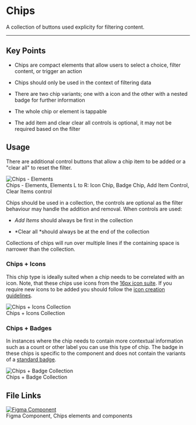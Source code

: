 
# Chips

A collection of buttons used explicity for filtering content.

---

## Key Points

- Chips are compact elements that allow users to select a choice, filter content, or trigger an action

- Chips should only be used in the context of filtering data 

- There are two chip variants; one with a icon and the other with a nested badge for further information

- The whole chip or element is tappable

- The add item and clear clear all controls is optional, it may not be required based on the filter

## Usage

There are additional control buttons that allow a chip item to be added or a "clear all" to reset the filter.

  
![Chips - Elements](https://studio-assets.supernova.io/design-systems/16150/cb589a0e-5092-4668-9437-8f6b426aa195.png?Expires=1980201600&Policy=eyJTdGF0ZW1lbnQiOlt7IlJlc291cmNlIjoiaHR0cHM6Ly9zdHVkaW8tYXNzZXRzLnN1cGVybm92YS5pby9kZXNpZ24tc3lzdGVtcy8xNjE1MC9jYjU4OWEwZS01MDkyLTQ2NjgtOTQzNy04ZjZiNDI2YWExOTUucG5nIiwiQ29uZGl0aW9uIjp7IkRhdGVMZXNzVGhhbiI6eyJBV1M6RXBvY2hUaW1lIjoxOTgwMjAxNjAwfX19XX0_&Signature=jYVe6wMFW4X5eIz-IRp1L7lcEmnOJPBmSaH6c6eHVAOGEMBch2M0cAwKOGDThp-WX8OLrGbCHogv5J1RE9dfJLFrCtM4x4PMM7hyYXEf0L0SF-NBCJqL5CBSe3DuGDwAOnW8jMujbhpUy4sZ1AWnFCVStFnoxrnr6IkV4H-ttubg04ouVXEHRiebUv6AAQxzpsiEl95a9Zec33eElYOIlkOcm6qzs2-v1vIx0-Epty2TvOZQjAYiDuszlIZjVmmd2q-WumjJlQqs~tClRfXMf6LtcAfRDgorWoncml9QVwIiYlmZMmr~YSEL~5fVmKU6p4eQ6r7hMG8Qg-dfVfKopg__&Key-Pair-Id=APKAJGK34LCCAUR7N6LA)  
Chips - Elements, Elements L to R: Icon Chip, Badge Chip, Add Item Control, Clear Items control  
  


Chips should be used in a collection, the controls are optional as the filter behaviour may handle the addition and removal. When controls are used:

- *Add Items* should always be first in the collection

- *Clear all *should always be at the end of the collection

Collections of chips will run over multiple lines if the containing space is narrower than the collection. 

### Chips + Icons

This chip type is ideally suited when a chip needs to be correlated with an icon. Note, that these chips use icons from the [16px icon suite](). If you require new icons to be added you should follow the [icon creation guidelines]().

  
![Chips + Icons Collection](https://studio-assets.supernova.io/design-systems/16150/844678e4-ae07-4f96-9fb8-bad6270cfa7c.png?Expires=1980201600&Policy=eyJTdGF0ZW1lbnQiOlt7IlJlc291cmNlIjoiaHR0cHM6Ly9zdHVkaW8tYXNzZXRzLnN1cGVybm92YS5pby9kZXNpZ24tc3lzdGVtcy8xNjE1MC84NDQ2NzhlNC1hZTA3LTRmOTYtOWZiOC1iYWQ2MjcwY2ZhN2MucG5nIiwiQ29uZGl0aW9uIjp7IkRhdGVMZXNzVGhhbiI6eyJBV1M6RXBvY2hUaW1lIjoxOTgwMjAxNjAwfX19XX0_&Signature=b7A2Gl6peDBcf70PG0kg7U4DZ-ycFPn-kPpnl52zUWVBqwq1pyBAMABSwPv5UHVbUskR6XRSN~gDuYqS1icEsvOHNmtmo1xgsQEJ9jjUkyQvLO~QoKOKz1-siB4KA-T9jU0Cnyl9F3eGcV1m5zafcoaIddiEZaE3jqztl6HcV34ACZhmbJmdlhycOONmwoStTSmKDv4TgZCdDlL7xoVac3gk-pqkNOppVqvKxTNvfTqYBUaBXrhNjrKMLaex7a0MFYjAbv5NG~MTyLNeboZLjXnUDEroCN04yT28vUU3rUeiBCXkdettFnXH1evxFXe7LzigzSrwTTPiPRiiBxIk1Q__&Key-Pair-Id=APKAJGK34LCCAUR7N6LA)  
Chips + Icons Collection  


### Chips + Badges

In instances where the chip needs to contain more contextual information such as a count or other label you can use this type of chip. The badge in these chips is specific to the component and does not contain the variants of a [standard badge]().

  
![Chips + Badge Collection](https://studio-assets.supernova.io/design-systems/16150/63e26b46-6ff2-4ada-98f6-2a86191af7e2.png?Expires=1980201600&Policy=eyJTdGF0ZW1lbnQiOlt7IlJlc291cmNlIjoiaHR0cHM6Ly9zdHVkaW8tYXNzZXRzLnN1cGVybm92YS5pby9kZXNpZ24tc3lzdGVtcy8xNjE1MC82M2UyNmI0Ni02ZmYyLTRhZGEtOThmNi0yYTg2MTkxYWY3ZTIucG5nIiwiQ29uZGl0aW9uIjp7IkRhdGVMZXNzVGhhbiI6eyJBV1M6RXBvY2hUaW1lIjoxOTgwMjAxNjAwfX19XX0_&Signature=kM7m-ptuqYn6OuyxWd3kMWKmrPUe6sqPJC2nRpcmlap8ykfEE-dlnN1GnJGE5AUp2ThzhkfW4WJnuHd-ECweAa~2Ty9a84DBMp1xmTQ0Gzsd4qDptCO7xiatOqZ-dVTstxise2mDbnASUcXDfms6P4A2VJHq~FXnvVvtVtjwDJca1ywD3W9ngJuQN1Tt7ZGAzRiUfJ9c2kvpS1TIH4YzYqcZeeSDJ94hNLJYnCRP98ysQid0XZ08Rk8LSw0yZqbjnbEGklJLnuFJlHeHCvvTeDniV6RJA3b5Y9GCkeBQaei4pXmtw9Zf-YLmnwTNvzxduq-9gPxm0UEiXW0BZ50KzA__&Key-Pair-Id=APKAJGK34LCCAUR7N6LA)  
Chips + Badge Collection  


## File Links

  
[![Figma Component](https://studio-assets.supernova.io/design-systems/16150/09f09b2e-b3be-493e-b465-a08a7f8fab65.png?Expires=1980201600&Policy=eyJTdGF0ZW1lbnQiOlt7IlJlc291cmNlIjoiaHR0cHM6Ly9zdHVkaW8tYXNzZXRzLnN1cGVybm92YS5pby9kZXNpZ24tc3lzdGVtcy8xNjE1MC8wOWYwOWIyZS1iM2JlLTQ5M2UtYjQ2NS1hMDhhN2Y4ZmFiNjUucG5nIiwiQ29uZGl0aW9uIjp7IkRhdGVMZXNzVGhhbiI6eyJBV1M6RXBvY2hUaW1lIjoxOTgwMjAxNjAwfX19XX0_&Signature=feo~qVxRWPfphrzUpARkueuFwZP2vsV9PMN~3UDhDNnQU9dvEN~AfN5rBUaBqloK5npG8T74iToZKkYpd-Kt1P7JWeb0~H~qwP7iFMvjPBsrVAXGgjw3G5qPoyDCUjz0dfGfcSb4q0rrJ5BP10aMCmnn-Ni-C0MyZVo8hboLWj1-U9MEK4o40Db89Js9wHsI4IifbH1wLcb3uxl7rhWcftpxTCy0LnDCQdp4hZV7zqVEdJzbCTuVJvHqFwD~TPgwLMYzBO00C0Du-bIGXA2LAuhV6BW9M0lVQHtgKe4WLsbeVIoIl4e2RknD7UEmpy7EOzqjRo9kRFxE6dZJS35vsA__&Key-Pair-Id=APKAJGK34LCCAUR7N6LA)](https://www.figma.com/file/4bBsPDWmGfkUm9FiRUudGH/Chips)  
Figma Component, Chips elements and components  
  

